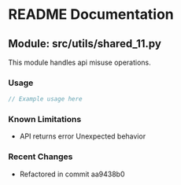# README Documentation

## Module: src/utils/shared_11.py

This module handles api misuse operations.

### Usage

```java
// Example usage here
```

### Known Limitations

- API returns error Unexpected behavior

### Recent Changes

- Refactored in commit aa9438b0
